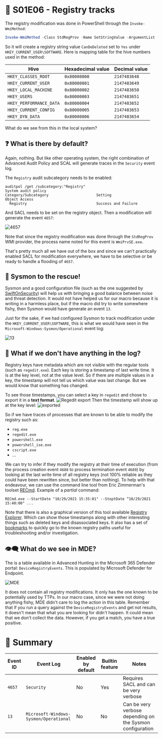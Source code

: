 ﻿# 🐾 S01E06 - Registry tracks

The registry modification was done in PowerShell through the `Invoke-WmiMethod`:
```powershell
Invoke-WmiMethod -Class StdRegProv -Name SetStringValue -ArgumentList (2147483649,"SOFTWARE","Yes","CanBeDeleted")
```
So it will create a registry string value `CanDeDeleted` set to `Yes` under `HKEY_CURRENT_USER\SOFTWARE`. Here is mapping table for the hive numbers used in the method:

|Hive|Hexadecimal value|Decimal value|
|--|--|--|
|`HKEY_CLASSES_ROOT`|`0x80000000`|`2147483648`|
|`HKEY_CURRENT_USER`|`0x80000001`|`2147483649`|
|`HKEY_LOCAL_MACHINE`|`0x80000002`|`2147483650`|
|`HKEY_USERS`|`0x80000003`|`2147483651`|
|`HKEY_PERFORMANCE_DATA`|`0x80000004`|`2147483652`|
|`HKEY_CURRENT_CONFIG`|`0x80000005`|`2147483653`|
|`HKEY_DYN_DATA`|`0x80000006`|`2147483654`|

What do we see from this in the local system?

## ❓ What is there by default?

Again, nothing. But like other operating system, the right combination of Advanced Audit Policy and SCAL will generate traces in the `Security` event log. 

The `Registry` audit subcategory needs to be enabled:
```
auditpol /get /subcategory:"Registry"
System audit policy
Category/Subcategory                      Setting
Object Access
  Registry                                Success and Failure
```
And SACL needs to be set on the registry object. Then a modification will generate the event `4657`:

![4657](/Images/S01E06-01.png)

Note that since the registry modification was done through the `StdRegProv` WMI provider, the process name noted for this event is `WmiPrvSE.exe`. 

That's pretty much all we have out of the box and since we can't practically enabled SACL for modification everywhere, we have to be selective or be ready to handle a flooding of `4657`.

## 🙏 Sysmon to the rescue!

Sysmon and a good configuration file (such as the one suggested by [SwiftOnSecurity](https://github.com/SwiftOnSecurity/sysmon-config/blob/master/sysmonconfig-export.xml)) will help us with bringing a good balance between noise and threat detection. It would not have helped us for our macro because it is writing in a harmless place, but if the macro did try to write somewhere fishy, then Sysmon would have generate an event `13`.

Just for the sake, if we had configured Sysmon to track modification under the `HKEY_CURRENT_USER\SOFTWARE`, this is what we would have seen in the `Microsoft-Windows-Sysmon/Operational` event log:

![13](/Images/S01E06-02.png)

## 🙈 What if we don't have anything in the log?

Registry keys have metadata which are not visible with the regular tools (such as `regedit.exe`). Each key is storing a timestamp of last write time. It is at the key level, not at the value level. So if there are multiple values in a key, the timestamp will not tell us which value was last change. But we would know that something has changed.

To see those timestamps, you can select a key in `regedit` and chose to export it in a **text format**.
![Regedit export](/Images/S01E06-03.png)
Then the timestamp will show up at the key level:
![exported](/Images/S01E06-04.png)

So if we have traces of processes that are known to be able to modify the registry such as:
- `reg.exe`
- `regedit.exe`
- `powershell.exe`
- `powershell_ise.exe`
- `cscript.exe`
- ...

We can try to infer if they modify the registry at their time of execution (from the process creation event `4688` to process termination event `4689`) by looking at the last write time of all registry keys (not 100% reliable as they could have been rewritten since, but better than nothing).
To help with that endeavour, we can use the command line tool from Eric Zimmerman's toolset [RECmd](https://github.com/EricZimmerman/RECmd). Example of a *partial* command:
```
RECmd.exe --StartDate "10/29/2021 15:35:01" --StoptDate “10/29/2021 15:40:00" ...
```
Note that there is also a graphical version of this tool available [Registry Explorer](https://www.sans.org/tools/registry-explorer/). Which can show those timestamps along with other interesting things such as deleted keys and disassociated keys. It also has a set of [bookmarks](https://github.com/EricZimmerman/RegistryExplorerBookmarks) to quickly go to the known registry paths useful for troubleshooting and/or investigation.  

## 👁‍🗨 What do we see in MDE?

The is a table available in Advanced Hunting in the Microsoft 365 Defender portal: `DeviceRegistryEvents`. This is populated by Microsoft Defender for Endpoint.

![MDE](/Images/S01E06-05.png)

It does not contain all registry modifications. It only has the one known to be potentially used by TTPs. In our macro case, since we were not doing anything fishy, MDE didn't care to log the action in this table.
Remember that if you run a query against the `DeviceRegistryEvents` and get not results, it doesn't mean that what you are looking for didn't happen. It could mean that we don't collect the data. However, if you get a match, you have a true positive. 

# 📝 Summary

|Event ID|Event Log|Enabled by default|Builtin feature|Notes|
|--|--|--|--|--|
|`4657`|`Security`|No|Yes|Requires SACL and can be very verbose|
|`13`|`Microsoft-Windows-Sysmon/Operational`|No|No|Can be very verbose depending on the Sysmon configuration|